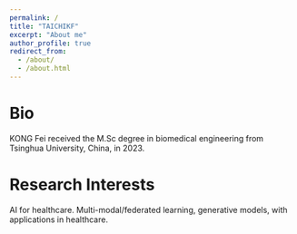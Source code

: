 ```yaml
---
permalink: /
title: "TAICHIKF"
excerpt: "About me"
author_profile: true
redirect_from: 
  - /about/
  - /about.html
---
```


Bio
======

KONG Fei received the M.Sc degree in biomedical engineering from Tsinghua University, China, in 2023. 


Research Interests
======

AI for healthcare. Multi-modal/federated learning, generative models, with applications in healthcare.